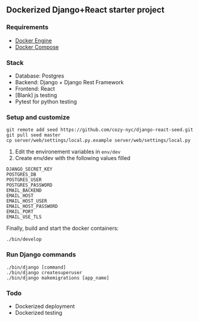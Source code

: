 ## Dockerized Django+React starter project

### Requirements
* [Docker Engine](https://docs.docker.com/engine/installation)
* [Docker Compose](https://docs.docker.com/compose/install)

### Stack
* Database: Postgres
* Backend: Django + Django Rest Framework
* Frontend: React
* [Blank] js testing
* Pytest for python testing

### Setup and customize

```
git remote add seed https://github.com/cozy-nyc/django-react-seed.git
git pull seed master
cp server/web/settings/local.py.example server/web/settings/local.py
```

1. Edit the environement variables in `env/dev`
2. Create env/dev with the following values filled

```
DJANGO_SECRET_KEY
POSTGRES_DB
POSTGRES_USER
POSTGRES_PASSWORD
EMAIL_BACKEND
EMAIL_HOST
EMAIL_HOST_USER
EMAIL_HOST_PASSWORD
EMAIL_PORT
EMAIL_USE_TLS
```

Finally, build and start the docker containers:

```
./bin/develop
```

### Run Django commands

```
./bin/django [command]
./bin/django createsuperuser
./bin/django makemigrations [app_name]
```

### Todo
* Dockerized deployment
* Dockerized testing
